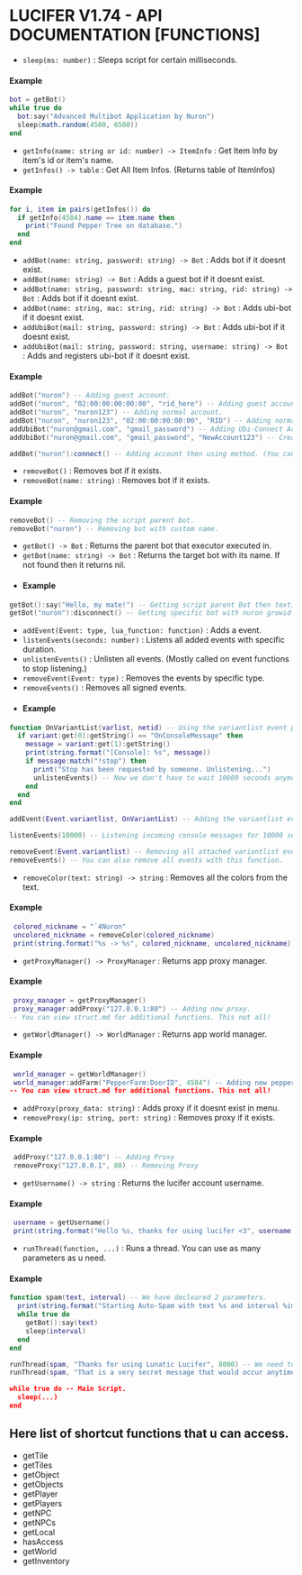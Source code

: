 # LUCIFER V1.74 - API DOCUMENTATION [FUNCTIONS]

* `sleep(ms: number)` : Sleeps script for certain milliseconds.
#### Example
```lua
bot = getBot()
while true do
  bot:say("Advanced Multibot Application by Nuron")
  sleep(math.random(4500, 6500))
end
```

* `getInfo(name: string or id: number) -> ItemInfo` : Get Item Info by item's id or item's name.
* `getInfos() -> table` : Get All Item Infos. (Returns table of ItemInfos)
#### Example
```lua
for i, item in pairs(getInfos()) do
  if getInfo(4584).name == item.name then
    print("Found Pepper Tree on database.")
  end
end
```

* `addBot(name: string, password: string) -> Bot` :  Adds bot if it doesnt exist.
* `addBot(name: string) -> Bot` :  Adds a guest bot if it doesnt exist.
* `addBot(name: string, password: string, mac: string, rid: string) -> Bot` :  Adds bot if it doesnt exist.
* `addBot(name: string, mac: string, rid: string) -> Bot` :  Adds ubi-bot if it doesnt exist.
* `addUbiBot(mail: string, password: string) -> Bot` :  Adds ubi-bot if it doesnt exist.
* `addUbiBot(mail: string, password: string, username: string) -> Bot` :  Adds and registers ubi-bot if it doesnt exist.
#### Example
```lua
addBot("nuron") -- Adding guest account.
addBot("nuron", "02:00:00:00:00:00", "rid_here") -- Adding guest account with device information.
addBot("nuron", "nuron123") -- Adding normal account.
addBot("nuron", "nuron123", "02:00:00:00:00:00", "RID") -- Adding normal account with device information.
addUbiBot("nuron@gmail.com", "gmail_password") -- Adding Ubi-Connect Account.
addUbiBot("nuron@gmail.com", "gmail_password", "NewAccount123") -- Creating New Ubi-Connect Account.

addBot("nuron"):connect() -- Adding account then using method. (You can use functions because addBot returns the bot instance.)
```

* `removeBot()` : Removes bot if it exists.
* `removeBot(name: string)` : Removes bot if it exists.
#### Example
```lua
removeBot() -- Removing the script parent bot.
removeBot("nuron") -- Removing bot with custom name.
```

* `getBot() -> Bot` : Returns the parent bot that executor executed in.
* `getBot(name: string) -> Bot` : Returns the target bot with its name. If not found then it returns nil.
* #### Example
```lua
getBot():say("Hello, my mate!") -- Getting script parent Bot then texting.
getBot("nuron"):disconnect() -- Getting specific bot with nuron growid and disconnecting it.
```

* `addEvent(Event: type, lua_function: function)` : Adds a event.
* `listenEvents(seconds: number)` :  Listens all added events with specific duration.
* `unlistenEvents()` :  Unlisten all events. (Mostly called on event functions to stop listening.)
* `removeEvent(Event: type)` : Removes the events by specific type.
* `removeEvents()` : Removes all signed events.
* #### Example
```lua
function OnVariantList(varlist, netid) -- Using the variantlist event parameters. You can view them from enums.md
  if variant:get(0):getString() == "OnConsoleMessage" then
    message = variant:get(1):getString()
    print(string.format("[Console]: %s", message))
    if message:match("!stop") then
      print("Stop has been requested by someone. Unlistening...")
      unlistenEvents() -- Now we don't have to wait 10000 seconds anymore. Since we have been unlistened.
    end
  end
end

addEvent(Event.variantlist, OnVariantList) -- Adding the variantlist event to the Event Manager.

listenEvents(10000) -- Listening incoming console messages for 10000 seconds.

removeEvent(Event.variantlist) -- Removing all attached variantlist events for cleanup.
removeEvents() -- You can also remove all events with this function.
```

* `removeColor(text: string) -> string` : Removes all the colors from the text.
#### Example
```lua
 colored_nickname = "`4Nuron"
 uncolored_nickname = removeColor(colored_nickname)
 print(string.format("%s -> %s", colored_nickname, uncolored_nickname))
```

* `getProxyManager() -> ProxyManager` : Returns app proxy manager.
#### Example
```lua
 proxy_manager = getProxyManager()
 proxy_manager:addProxy("127.0.0.1:80") -- Adding new proxy.
-- You can view struct.md for additional functions. This not all!
```

* `getWorldManager() -> WorldManager` : Returns app world manager.
#### Example
```lua
 world_manager = getWorldManager()
 world_manager:addFarm("PepperFarm:DoorID", 4584") -- Adding new pepper farm.
-- You can view struct.md for additional functions. This not all!
```

* `addProxy(proxy_data: string)` : Adds proxy if it doesnt exist in menu.
* `removeProxy(ip: string, port: string)` : Removes proxy if it exists.
#### Example
```lua
 addProxy("127.0.0.1:80") -- Adding Proxy
 removeProxy("127.0.0.1", 80) -- Removing Proxy
```

* `getUsername() -> string` : Returns the lucifer account username.
#### Example
```lua
 username = getUsername()
 print(string.format("Hello %s, thanks for using lucifer <3", username))
```

* `runThread(function, ...)` :  Runs a thread. You can use as many parameters as u need.
#### Example
```lua
function spam(text, interval) -- We have decleared 2 parameters.
  print(string.format("Starting Auto-Spam with text %s and interval %ims.", text, interval))
  while true do
    getBot():say(text)
    sleep(interval)
  end
end

runThread(spam, "Thanks for using Lunatic Lucifer", 8000) -- We need to add 2 additional parameters rather than function because function takes 2 parameters.
runThread(spam, "That is a very secret message that would occur anytime, math.random(1, 1000000))

while true do -- Main Script.
  sleep(...)
end
```

## Here list of shortcut functions that u can access.
* getTile
* getTiles
* getObject
* getObjects
* getPlayer
* getPlayers
* getNPC
* getNPCs
* getLocal
* hasAccess
* getWorld
* getInventory
